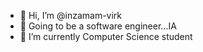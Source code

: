 - 👋 Hi, I’m @inzamam-virk
- 👀 Going to be a software engineer...IA
- 🌱 I’m currently Computer Science student
<!---
inzamam-virk/inzamam-virk is a ✨ special ✨ repository because its `README.md` (this file) appears on your GitHub profile.
You can click the Preview link to take a look at your changes.
--->

